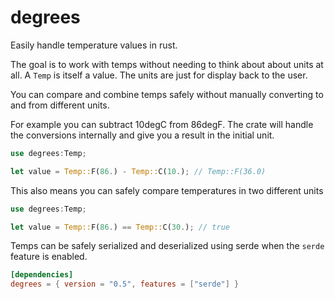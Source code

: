 # degrees

Easily handle temperature values in rust.

The goal is to work with temps without needing to think about about units at all. A `Temp` is itself a value. The units are just for display back to the user.

You can compare and combine temps safely without manually converting to and from different units.

For example you can subtract 10degC from 86degF. The crate will handle the conversions internally and give you a result in the initial unit.

```rust
use degrees:Temp;

let value = Temp::F(86.) - Temp::C(10.); // Temp::F(36.0)
```

This also means you can safely compare temperatures in two different units

```rust
use degrees:Temp;

let value = Temp::F(86.) == Temp::C(30.); // true
```

Temps can be safely serialized and deserialized using serde when the `serde` feature is enabled.

```toml
[dependencies]
degrees = { version = "0.5", features = ["serde"] }
```
